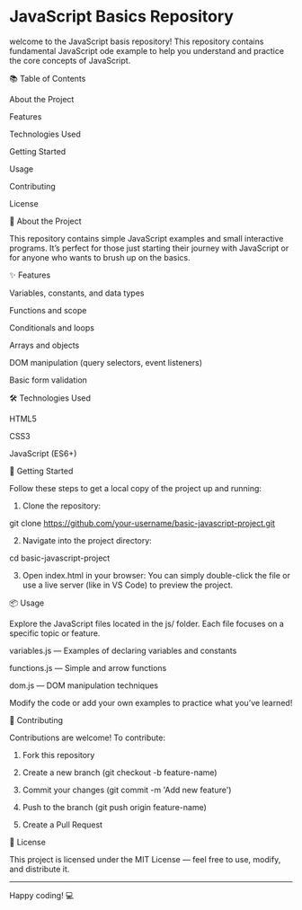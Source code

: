 # JavaScript Basics Repository
welcome to the JavaScript basis repository! This repository contains fundamental JavaScript  ode example to help you understand and practice the core concepts of JavaScript.

📚 Table of Contents

About the Project

Features

Technologies Used

Getting Started

Usage

Contributing

License


📖 About the Project

This repository contains simple JavaScript examples and small interactive programs. It’s perfect for those just starting their journey with JavaScript or for anyone who wants to brush up on the basics.

✨ Features

Variables, constants, and data types

Functions and scope

Conditionals and loops

Arrays and objects

DOM manipulation (query selectors, event listeners)

Basic form validation


🛠️ Technologies Used

HTML5

CSS3

JavaScript (ES6+)


🚀 Getting Started

Follow these steps to get a local copy of the project up and running:

1. Clone the repository:

git clone https://github.com/your-username/basic-javascript-project.git


2. Navigate into the project directory:

cd basic-javascript-project


3. Open index.html in your browser:
You can simply double-click the file or use a live server (like in VS Code) to preview the project.



📦 Usage

Explore the JavaScript files located in the js/ folder. Each file focuses on a specific topic or feature.

variables.js — Examples of declaring variables and constants

functions.js — Simple and arrow functions

dom.js — DOM manipulation techniques


Modify the code or add your own examples to practice what you’ve learned!

🤝 Contributing

Contributions are welcome! To contribute:

1. Fork this repository


2. Create a new branch (git checkout -b feature-name)


3. Commit your changes (git commit -m 'Add new feature')


4. Push to the branch (git push origin feature-name)


5. Create a Pull Request



📄 License

This project is licensed under the MIT License — feel free to use, modify, and distribute it.


---

Happy coding! 💻

